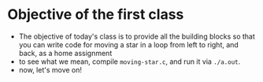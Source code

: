 # Objective of the first class

- The objective of today's class is to provide all the building blocks so that
  you can write code for moving a star in a loop from left to right, and back,
  as a home assignment
- to see what we mean, compile `moving-star.c`, and run it via `./a.out`.
- now, let's move on!
